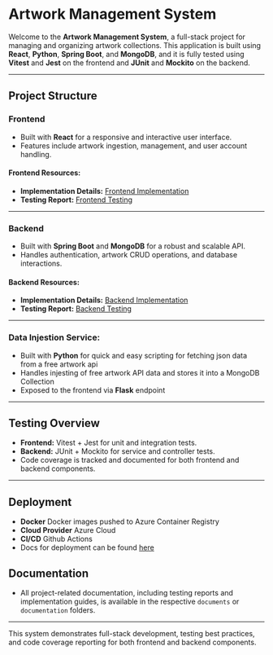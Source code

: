 # Artwork Management System

Welcome to the **Artwork Management System**, a full-stack project for managing and organizing artwork collections. This application is built using **React**, **Python**, **Spring Boot**, and **MongoDB**, and it is fully tested using **Vitest** and **Jest** on the frontend and **JUnit** and **Mockito** on the backend.

---

## Project Structure

### Frontend
- Built with **React** for a responsive and interactive user interface.
- Features include artwork ingestion, management, and user account handling.

#### Frontend Resources:
- **Implementation Details:** [Frontend Implementation](./frontend/README.md)  
- **Testing Report:** [Frontend Testing](./frontend/documents/testing_report.md)

---

### Backend
- Built with **Spring Boot** and **MongoDB** for a robust and scalable API.
- Handles authentication, artwork CRUD operations, and database interactions.

#### Backend Resources:
- **Implementation Details:** [Backend Implementation](./backend/README.md)  
- **Testing Report:** [Backend Testing](./backend/documentation/testing_report.md)

---

### Data Injestion Service:
- Built with **Python** for quick and easy scripting for fetching json data from a free artwork api
- Handles injesting of free artwork API data and stores it into a  MongoDB Collection
- Exposed to the frontend via **Flask** endpoint

---

## Testing Overview
- **Frontend:** Vitest + Jest for unit and integration tests.
- **Backend:** JUnit + Mockito for service and controller tests.
- Code coverage is tracked and documented for both frontend and backend components.

---

## Deployment
- **Docker** Docker images pushed to Azure Container Registry
- **Cloud Provider** Azure Cloud
- **CI/CD** Github Actions
- Docs for deployment can be found [here](./docs/deployment.md)

## Documentation
- All project-related documentation, including testing reports and implementation guides, is available in the respective `documents` or `documentation` folders.

---

This system demonstrates full-stack development, testing best practices, and code coverage reporting for both frontend and backend components.
